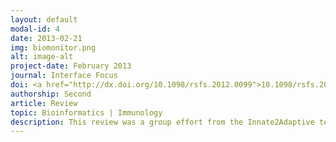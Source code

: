 ```yaml
---
layout: default
modal-id: 4
date: 2013-02-21
img: biomonitor.png
alt: image-alt
project-date: February 2013
journal: Interface Focus
doi: <a href="http://dx.doi.org/10.1098/rsfs.2012.0099">10.1098/rsfs.2012.0099</a>
authorship: Second
article: Review
topic: Bioinformatics | Immunology
description: This review was a group effort from the Innate2Adaptive team. We were actually invited to submit by the Royal Society (who run Interface Focus) for their 2013 edition of <i>The Virtual Physiological Human</i>. This review just uses some examples of how we can use high-throughput and omics technologies to gain insight into what an immune system is doing, and the physiological state of that indivual - using this data as a biomonitor. Nic and I together wrote the section on adaptive immunity, covering the basics of TCR and BCR repertoire sequencing.
---
```

